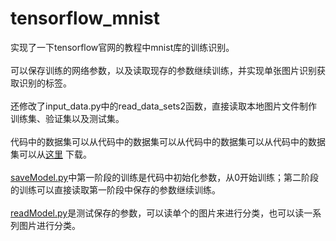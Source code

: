 # tensorflow_mnist
实现了一下tensorflow官网的教程中mnist库的训练识别。
<br><br>可以保存训练的网络参数，以及读取现存的参数继续训练，并实现单张图片识别获取识别的标签。
<br><br>还修改了input_data.py中的read_data_sets2函数，直接读取本地图片文件制作训练集、验证集以及测试集。
<br><br>代码中的数据集可以从代码中的数据集可以从代码中的数据集可以从代码中的数据集可以从[这里](http://pan.baidu.com/s/1ctbTTG) 下载。
<br><br>[saveModel.py](https://github.com/FurryZhang/tensorflow_mnist/saveModel.py)中第一阶段的训练是代码中初始化参数，从0开始训练；第二阶段的训练可以直接读取第一阶段中保存的参数继续训练。
<br><br>[readModel.py](https://github.com/FurryZhang/tensorflow_mnist/readModel.py)是测试保存的参数，可以读单个的图片来进行分类，也可以读一系列图片进行分类。
